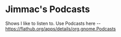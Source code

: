 # Jimmac's Podcasts
Shows I like to listen to. Use Podcasts here -- https://flathub.org/apps/details/org.gnome.Podcasts
